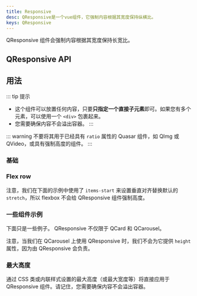 ```yaml
---
title: Responsive
desc: QResponsive是一个vue组件，它强制内容根据其宽度保持纵横比。
keys: QResponsive
---
```


QResponsive 组件会强制内容根据其宽度保持长宽比。

## QResponsive API

<doc-api file="QResponsive" />

## 用法

::: tip 提示
* 这个组件可以放置任何内容，只要**只指定一个直接子元素**即可。如果您有多个元素，可以使用一个 `<div>` 包裹起来。
* 您需要确保内容不会溢出容器。
:::

::: warning
不要将其用于已经具有 `ratio` 属性的 Quasar 组件，如 QImg 或 QVideo，或具有强制高度的组件。
:::

### 基础

<doc-example title="基础用法" file="QResponsive/Basic" />

### Flex row

注意，我们在下面的示例中使用了 `items-start` 来设置垂直对齐替换默认的 `stretch`，所以 flexbox 不会给 QResponsive 组件强制高度。

<doc-example title="基础用法" file="QResponsive/FlexRow" />

### 一些组件示例

下面只是一些例子。 QResponsive 不仅限于 QCard 和 QCarousel。

<doc-example title="QCard" file="QResponsive/Card" />

<doc-example title="QCardSection" file="QResponsive/CardSection" />

<doc-example title="QTable" file="QResponsive/Table" />

注意，当我们在 QCarousel 上使用 QResponsive 时，我们不会为它提供 `height` 属性，因为由 QResponsive 会负责。

<doc-example title="QCarousel" file="QResponsive/Carousel" />

### 最大高度

通过 CSS 类或内联样式设置的最大高度（或最大宽度等）将直接应用于 QResponsive 组件。请记住，您需要确保内容不会溢出容器。

<doc-example title="QCard" file="QResponsive/MaxHeight" />
